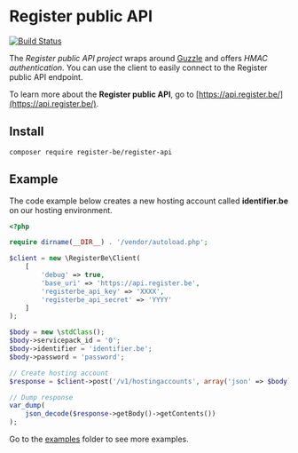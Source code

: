 # Register public API

[![Build Status](https://travis-ci.org/register-be/register-api.svg?branch=master)](https://travis-ci.org/register-be/register-api)


The *Register public API project* wraps around [Guzzle](http://docs.guzzlephp.org/en/latest/) and offers *HMAC authentication*. You can use the client to easily connect to the Register public API endpoint.

To learn more about the **Register public API**, go to [https://api.register.be/](https://api.register.be/).

## Install

```
composer require register-be/register-api
```


## Example

The code example below creates a new hosting account called **identifier.be** on our hosting environment.

```php
<?php

require dirname(__DIR__) . '/vendor/autoload.php';

$client = new \RegisterBe\Client(
    [
        'debug' => true,
        'base_uri' => 'https://api.register.be',
        'registerbe_api_key' => 'XXXX',
        'registerbe_api_secret' => 'YYYY'
    ]
);

$body = new \stdClass();
$body->servicepack_id = '0';
$body->identifier = 'identifier.be';
$body->password = 'password';

// Create hosting account
$response = $client->post('/v1/hostingaccounts', array('json' => $body));

// Dump response
var_dump(
    json_decode($response->getBody()->getContents())
);
```

Go to the [examples](examples) folder to see more examples.